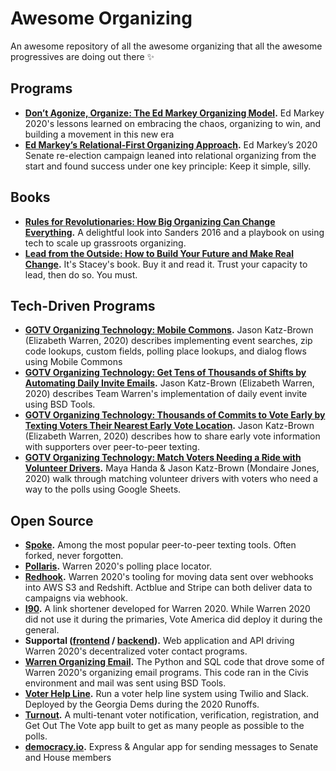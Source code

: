 # Awesome Organizing

An awesome repository of all the awesome organizing that all the awesome progressives are doing out there ✨
## Programs

- **[Don’t Agonize, Organize: The Ed Markey Organizing Model](https://medium.com/@emma.h.friend/dont-agonize-organize-the-ed-markey-organizing-model-cf6364ab167e).** Ed Markey 2020's lessons learned on embracing the chaos, organizing to win, and building a movement in this new era
- **[Ed Markey’s Relational-First Organizing Approach](https://medium.com/@emma.h.friend/ed-markeys-relational-first-organizing-approach-137bbfc4852).** Ed Markey’s 2020 Senate re-election campaign leaned into relational organizing from the start and found success under one key principle: Keep it simple, silly.

## Books

- **[Rules for Revolutionaries: How Big Organizing Can Change Everything](https://bookshop.org/books/rules-for-revolutionaries-how-big-organizing-can-change-everything/9781603587273).** A delightful look into Sanders 2016 and a playbook on using tech to scale up grassroots organizing.
- **[Lead from the Outside: How to Build Your Future and Make Real Change](https://bookshop.org/books/lead-from-the-outside-how-to-build-your-future-and-make-real-change/9781250214805).** It's Stacey's book. Buy it and read it. Trust your capacity to lead, then do so. You must.

## Tech-Driven Programs

- **[GOTV Organizing Technology: Mobile Commons](https://jasonkatzbrown.medium.com/gotv-organizing-technology-mobile-commons-60c222aedceb).** Jason Katz-Brown (Elizabeth Warren, 2020) describes implementing event searches, zip code lookups, custom fields, polling place lookups, and dialog flows using Mobile Commons
- **[GOTV Organizing Technology: Get Tens of Thousands of Shifts by Automating Daily Invite Emails](https://jasonkatzbrown.medium.com/gotv-organizing-technology-tens-of-thousands-of-shifts-by-automating-daily-invite-emails-9559785c7d22).** Jason Katz-Brown (Elizabeth Warren, 2020) describes Team Warren's implementation of daily event invite using BSD Tools. 
- **[GOTV Organizing Technology: Thousands of Commits to Vote Early by Texting Voters Their Nearest Early Vote Location](https://jasonkatzbrown.medium.com/gotv-organizing-technology-peer-to-peer-texting-about-early-vote-locations-97b774d74ecb).** Jason Katz-Brown (Elizabeth Warren, 2020) describes how to share early vote information with supporters over peer-to-peer texting.
- **[GOTV Organizing Technology: Match Voters Needing a Ride with Volunteer Drivers](https://jasonkatzbrown.medium.com/gotv-organizing-technology-match-voters-needing-a-ride-with-volunteer-drivers-9d41907790c).** Maya Handa & Jason Katz-Brown (Mondaire Jones, 2020) walk through matching volunteer drivers with voters who need a way to the polls using Google Sheets.

## Open Source 

- **[Spoke](https://github.com/MoveOnOrg/Spoke).** Among the most popular peer-to-peer texting tools. Often forked, never forgotten.
- **[Pollaris](https://github.com/Elizabeth-Warren/pollaris).** Warren 2020's polling place locator.
- **[Redhook](https://github.com/Elizabeth-Warren/redhook).** Warren 2020's tooling for moving data sent over webhooks into AWS S3 and Redshift. Actblue and Stripe can both deliver data to campaigns via webhook. 
- **[I90](https://github.com/Elizabeth-Warren/i90).** A link shortener developed for Warren 2020. While Warren 2020 did not use it during the primaries, Vote America did deploy it during the general.
- **Supportal ([frontend](https://github.com/Elizabeth-Warren/supportal-frontend) / [backend](https://github.com/Elizabeth-Warren/supportal-backend)).** Web application and API driving Warren 2020's decentralized voter contact programs. 
- **[Warren Organizing Email](https://github.com/Elizabeth-Warren/warren_organizing_email).** The Python and SQL code that drove some of Warren 2020's organizing email programs. This code ran in the Civis environment and mail was sent using BSD Tools.
- **[Voter Help Line](https://github.com/tomerovadia/VoterHelpLine).** Run a voter help line system using Twilio and Slack. Deployed by the Georgia Dems during the 2020 Runoffs.
- **[Turnout](https://github.com/vote/turnout).** A multi-tenant voter notification, verification, registration, and Get Out The Vote app built to get as many people as possible to the polls.
- **[democracy.io](https://github.com/sinak/democracy.io).** Express & Angular app for sending messages to Senate and House members
